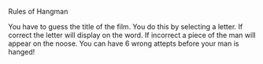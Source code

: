Rules of Hangman

You have to guess the title of the film. You do this by selecting a letter. If correct the letter will display on the word. If incorrect a piece of the man will appear on the noose. You can have 6 wrong attepts before your man is hanged!
